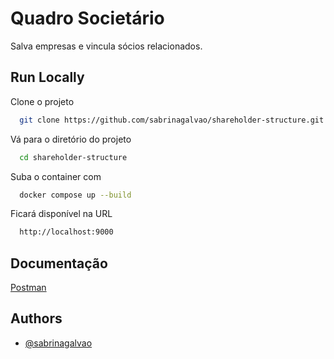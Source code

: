 
# Quadro Societário

Salva empresas e vincula sócios relacionados.


## Run Locally

Clone o projeto

```bash
  git clone https://github.com/sabrinagalvao/shareholder-structure.git
```

Vá para o diretório do projeto

```bash
  cd shareholder-structure
```

Suba o container com

```bash
  docker compose up --build
```

Ficará disponível na URL

```bash
  http://localhost:9000
```


## Documentação

[Postman](https://documenter.getpostman.com/view/8789994/2sAXqzXJRb)


## Authors

- [@sabrinagalvao](https://github.com/sabrinagalvao)

